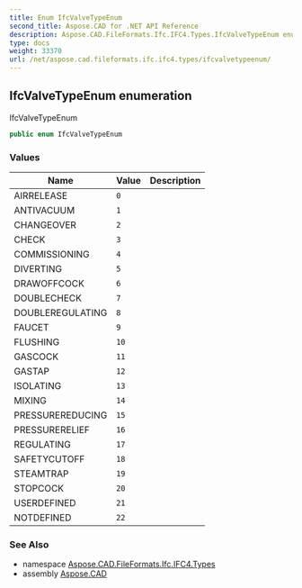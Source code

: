 ```yaml
---
title: Enum IfcValveTypeEnum
second_title: Aspose.CAD for .NET API Reference
description: Aspose.CAD.FileFormats.Ifc.IFC4.Types.IfcValveTypeEnum enum. IfcValveTypeEnum
type: docs
weight: 33370
url: /net/aspose.cad.fileformats.ifc.ifc4.types/ifcvalvetypeenum/
---
```

## IfcValveTypeEnum enumeration

IfcValveTypeEnum

```csharp
public enum IfcValveTypeEnum
```

### Values

| Name | Value | Description |
| --- | --- | --- |
| AIRRELEASE | `0` |  |
| ANTIVACUUM | `1` |  |
| CHANGEOVER | `2` |  |
| CHECK | `3` |  |
| COMMISSIONING | `4` |  |
| DIVERTING | `5` |  |
| DRAWOFFCOCK | `6` |  |
| DOUBLECHECK | `7` |  |
| DOUBLEREGULATING | `8` |  |
| FAUCET | `9` |  |
| FLUSHING | `10` |  |
| GASCOCK | `11` |  |
| GASTAP | `12` |  |
| ISOLATING | `13` |  |
| MIXING | `14` |  |
| PRESSUREREDUCING | `15` |  |
| PRESSURERELIEF | `16` |  |
| REGULATING | `17` |  |
| SAFETYCUTOFF | `18` |  |
| STEAMTRAP | `19` |  |
| STOPCOCK | `20` |  |
| USERDEFINED | `21` |  |
| NOTDEFINED | `22` |  |

### See Also

* namespace [Aspose.CAD.FileFormats.Ifc.IFC4.Types](../../aspose.cad.fileformats.ifc.ifc4.types/)
* assembly [Aspose.CAD](../../)


